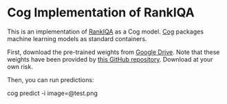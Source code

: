 # Cog Implementation of RankIQA

This is an implementation of [RankIQA](https://github.com/YunanZhu/Pytorch-TestRankIQA) as a Cog model. [Cog](https://github.com/replicate/cog) packages machine learning models as standard containers.

First, download the pre-trained weights from [Google Drive](https://drive.google.com/drive/folders/1OQ0IQrWoricMhaIyfwqsJVlYpXHKPP1z). Note that these weights have been provided by [this GitHub repository](https://github.com/YunanZhu/Pytorch-TestRankIQA). Download at your own risk.

Then, you can run predictions:

cog predict -i image=@test.png
